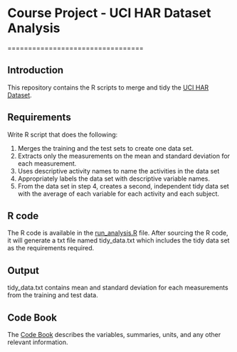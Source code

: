 # Course Project - UCI HAR Dataset Analysis
=================================

## Introduction

This repository contains the R scripts to merge and tidy the [UCI HAR Dataset](http://archive.ics.uci.edu/ml/datasets/Human+Activity+Recognition+Using+Smartphones).

## Requirements

Write R script that does the following: 

1. Merges the training and the test sets to create one data set.
2. Extracts only the measurements on the mean and standard deviation for each measurement.
3. Uses descriptive activity names to name the activities in the data set
4. Appropriately labels the data set with descriptive variable names.
5. From the data set in step 4, creates a second, independent tidy data set with the average of each variable for each activity and each subject.

## R code

The R code is available in the [run_analysis.R](run_analysis.R) file. After sourcing the R code, it will generate a txt file named tidy_data.txt which includes the tidy data set as the requirements required.

## Output

tidy_data.txt contains mean and standard deviation for each measurements from the training and test data.

## Code Book

The [Code Book](Codebook.md) describes the variables, summaries, units, and any other relevant information.